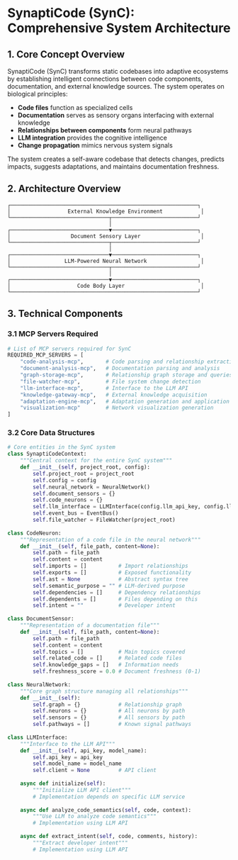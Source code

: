 # SynaptiCode (SynC): Comprehensive System Architecture

## 1. Core Concept Overview

SynaptiCode (SynC) transforms static codebases into adaptive ecosystems by establishing intelligent connections between code components, documentation, and external knowledge sources. The system operates on biological principles:

- **Code files** function as specialized cells
- **Documentation** serves as sensory organs interfacing with external knowledge
- **Relationships between components** form neural pathways
- **LLM integration** provides the cognitive intelligence 
- **Change propagation** mimics nervous system signals

The system creates a self-aware codebase that detects changes, predicts impacts, suggests adaptations, and maintains documentation freshness.

## 2. Architecture Overview

```
┌───────────────────────────────────────────────────────────┐
│                  External Knowledge Environment            │
└───────────────────────────────┬───────────────────────────┘
                                │
┌───────────────────────────────▼───────────────────────────┐
│                   Document Sensory Layer                   │
└───────────────────────────────┬───────────────────────────┘
                                │
┌───────────────────────────────▼───────────────────────────┐
│                 LLM-Powered Neural Network                 │
└───────────────────────────────┬───────────────────────────┘
                                │
┌───────────────────────────────▼───────────────────────────┐
│                     Code Body Layer                        │
└───────────────────────────────────────────────────────────┘
```

## 3. Technical Components

### 3.1 MCP Servers Required

```python
# List of MCP servers required for SynC
REQUIRED_MCP_SERVERS = [
    "code-analysis-mcp",       # Code parsing and relationship extraction
    "document-analysis-mcp",   # Documentation parsing and analysis
    "graph-storage-mcp",       # Relationship graph storage and queries
    "file-watcher-mcp",        # File system change detection
    "llm-interface-mcp",       # Interface to the LLM API
    "knowledge-gateway-mcp",   # External knowledge acquisition
    "adaptation-engine-mcp",   # Adaptation generation and application
    "visualization-mcp"        # Network visualization generation
]
```

### 3.2 Core Data Structures

```python
# Core entities in the SynC system
class SynaptiCodeContext:
    """Central context for the entire SynC system"""
    def __init__(self, project_root, config):
        self.project_root = project_root
        self.config = config
        self.neural_network = NeuralNetwork()
        self.document_sensors = {}
        self.code_neurons = {}
        self.llm_interface = LLMInterface(config.llm_api_key, config.llm_model)
        self.event_bus = EventBus()
        self.file_watcher = FileWatcher(project_root)
        
class CodeNeuron:
    """Representation of a code file in the neural network"""
    def __init__(self, file_path, content=None):
        self.path = file_path
        self.content = content
        self.imports = []          # Import relationships
        self.exports = []          # Exposed functionality
        self.ast = None            # Abstract syntax tree
        self.semantic_purpose = "" # LLM-derived purpose
        self.dependencies = []     # Dependency relationships
        self.dependents = []       # Files depending on this
        self.intent = ""           # Developer intent
        
class DocumentSensor:
    """Representation of a documentation file"""
    def __init__(self, file_path, content=None):
        self.path = file_path
        self.content = content
        self.topics = []           # Main topics covered
        self.related_code = []     # Related code files
        self.knowledge_gaps = []   # Information needs
        self.freshness_score = 0.0 # Document freshness (0-1)
        
class NeuralNetwork:
    """Core graph structure managing all relationships"""
    def __init__(self):
        self.graph = {}            # Relationship graph
        self.neurons = {}          # All neurons by path
        self.sensors = {}          # All sensors by path
        self.pathways = []         # Known signal pathways
        
class LLMInterface:
    """Interface to the LLM API"""
    def __init__(self, api_key, model_name):
        self.api_key = api_key
        self.model_name = model_name
        self.client = None         # API client
        
    async def initialize(self):
        """Initialize LLM API client"""
        # Implementation depends on specific LLM service
        
    async def analyze_code_semantics(self, code, context):
        """Use LLM to analyze code semantics"""
        # Implementation using LLM API
        
    async def extract_intent(self, code, comments, history):
        """Extract developer intent"""
        # Implementation using LLM API
```